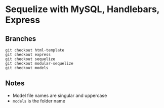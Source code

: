 # Sequelize with MySQL, Handlebars, Express

## Branches
```
git checkout html-template
git checkout express
git checkout sequelize
git checkout modular-sequelize
git checkout models
```

## Notes
* Model file names are singular and uppercase
* `models` is the folder name



